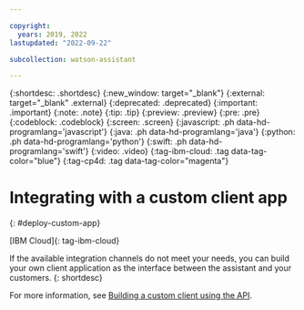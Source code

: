 ```yaml
---

copyright:
  years: 2019, 2022
lastupdated: "2022-09-22"

subcollection: watson-assistant

---
```


{:shortdesc: .shortdesc}
{:new_window: target="_blank"}
{:external: target="_blank" .external}
{:deprecated: .deprecated}
{:important: .important}
{:note: .note}
{:tip: .tip}
{:preview: .preview}
{:pre: .pre}
{:codeblock: .codeblock}
{:screen: .screen}
{:javascript: .ph data-hd-programlang='javascript'}
{:java: .ph data-hd-programlang='java'}
{:python: .ph data-hd-programlang='python'}
{:swift: .ph data-hd-programlang='swift'}
{:video: .video}
{:tag-ibm-cloud: .tag data-tag-color="blue"}
{:tag-cp4d: .tag data-tag-color="magenta"}

# Integrating with a custom client app
{: #deploy-custom-app}

[IBM Cloud]{: tag-ibm-cloud}

If the available integration channels do not meet your needs, you can build your own client application as the interface between the assistant and your customers.
{: shortdesc}

For more information, see [Building a custom client using the API](/docs/watson-assistant?topic=watson-assistant-api-client).
